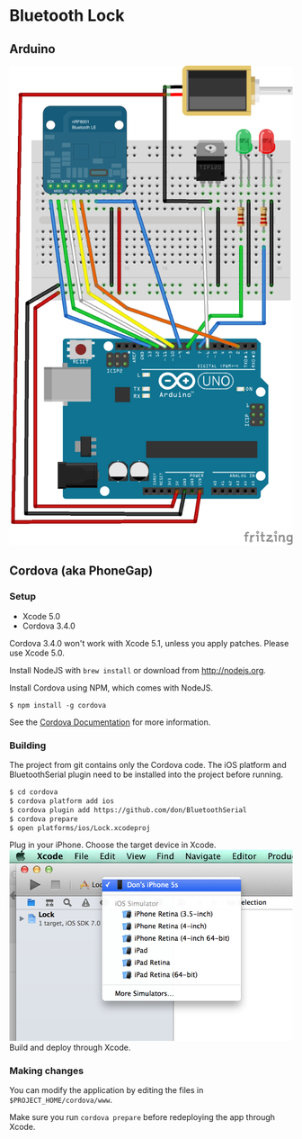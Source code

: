 # Bluetooth Lock

## Arduino

![](images/BluetoothLock.png)

## Cordova (aka PhoneGap)

### Setup

 * Xcode 5.0
 * Cordova 3.4.0

Cordova 3.4.0 won't work with Xcode 5.1, unless you apply patches. Please use Xcode 5.0.
 
Install NodeJS with `brew install` or download from http://nodejs.org.

Install Cordova using NPM, which comes with NodeJS.

    $ npm install -g cordova
    
See the [Cordova Documentation](http://docs.phonegap.com/en/3.4.0/guide_platforms_ios_index.md.html#iOS%20Platform%20Guide) for more information.
  
### Building

The project from git contains only the Cordova code. The iOS platform and BluetoothSerial plugin need to be installed into the project before running.

    $ cd cordova
    $ cordova platform add ios
    $ cordova plugin add https://github.com/don/BluetoothSerial
    $ cordova prepare
    $ open platforms/ios/Lock.xcodeproj
  
Plug in your iPhone.
Choose the target device in Xcode.
![](images/XcodeChoosePhone.png)
Build and deploy through Xcode.

### Making changes

You can modify the application by editing the files in `$PROJECT_HOME/cordova/www`.

Make sure you run `cordova prepare` before redeploying the app through Xcode.
